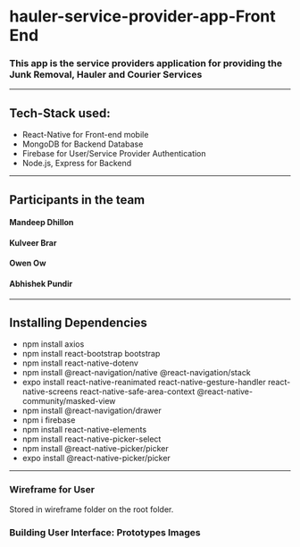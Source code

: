 # hauler-service-provider-app-Front End

### This app is the service providers application for providing the Junk Removal, Hauler and Courier Services
---
## Tech-Stack used:
* React-Native for Front-end mobile
* MongoDB for Backend Database
* Firebase for User/Service Provider Authentication
* Node.js, Express for Backend 
---
## Participants in the team
#### Mandeep Dhillon
#### Kulveer Brar
#### Owen Ow
#### Abhishek Pundir
---
## Installing Dependencies
* npm install axios
* npm install react-bootstrap bootstrap
* npm install react-native-dotenv
* npm install @react-navigation/native @react-navigation/stack
* expo install react-native-reanimated react-native-gesture-handler react-native-screens 
react-native-safe-area-context @react-native-community/masked-view
* npm install @react-navigation/drawer
* npm i firebase
* npm install react-native-elements
* npm install react-native-picker-select
* npm install @react-native-picker/picker
* expo install @react-native-picker/picker
---
### Wireframe for User
Stored in wireframe folder on the root folder.

### Building User Interface: Prototypes Images


